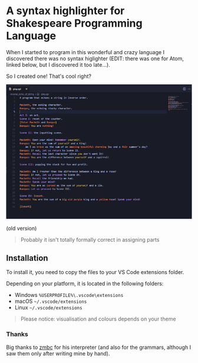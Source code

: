 # A syntax highlighter for Shakespeare Programming Language
When I started to program in this wonderful and crazy language I discovered there was no syntax higlighter (EDIT: there was one for Atom, linked below, but I discovered it too late...).

So I created one! That's cool right?

![Here](./images/image.png)

(old version)

> Probably it isn't totally formally correct in assigning parts 

## Installation
To install it, you need to copy the files to your VS Code extensions folder.

Depending on your platform, it is located in the following folders:
* Windows `%USERPROFILE%\.vscode\extensions`
* macOS `~/.vscode/extensions`
* Linux `~/.vscode/extensions`

> Please notice: visualisation and colours depends on your theme

### Thanks
Big thanks to [zmbc](https://github.com/zmbc) for his interpreter (and also for the grammars, although I saw them only after writing mine by hand).
